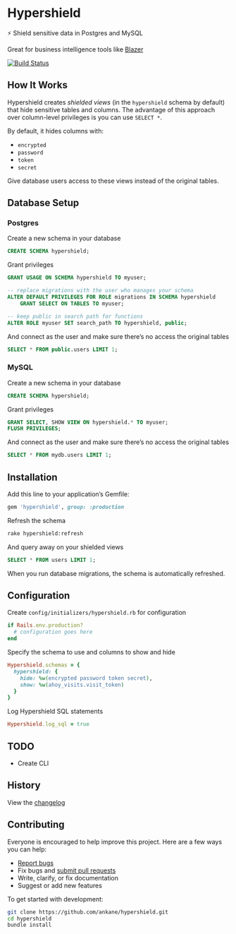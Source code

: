 # Hypershield

:zap: Shield sensitive data in Postgres and MySQL

Great for business intelligence tools like [Blazer](https://github.com/ankane/blazer)

[![Build Status](https://travis-ci.org/ankane/hypershield.svg?branch=master)](https://travis-ci.org/ankane/hypershield)

## How It Works

Hypershield creates *shielded views* (in the `hypershield` schema by default) that hide sensitive tables and columns. The advantage of this approach over column-level privileges is you can use `SELECT *`.

By default, it hides columns with:

- `encrypted`
- `password`
- `token`
- `secret`

Give database users access to these views instead of the original tables.

## Database Setup

### Postgres

Create a new schema in your database

```sql
CREATE SCHEMA hypershield;
```

Grant privileges

```sql
GRANT USAGE ON SCHEMA hypershield TO myuser;

-- replace migrations with the user who manages your schema
ALTER DEFAULT PRIVILEGES FOR ROLE migrations IN SCHEMA hypershield
    GRANT SELECT ON TABLES TO myuser;

-- keep public in search path for functions
ALTER ROLE myuser SET search_path TO hypershield, public;
```

And connect as the user and make sure there’s no access the original tables

```sql
SELECT * FROM public.users LIMIT 1;
```

### MySQL

Create a new schema in your database

```sql
CREATE SCHEMA hypershield;
```

Grant privileges

```sql
GRANT SELECT, SHOW VIEW ON hypershield.* TO myuser;
FLUSH PRIVILEGES;
```

And connect as the user and make sure there’s no access the original tables

```sql
SELECT * FROM mydb.users LIMIT 1;
```

## Installation

Add this line to your application’s Gemfile:

```ruby
gem 'hypershield', group: :production
```

Refresh the schema

```sh
rake hypershield:refresh
```

And query away on your shielded views

```sql
SELECT * FROM users LIMIT 1;
```

When you run database migrations, the schema is automatically refreshed.

## Configuration

Create `config/initializers/hypershield.rb` for configuration

```ruby
if Rails.env.production?
  # configuration goes here
end
```

Specify the schema to use and columns to show and hide

```ruby
Hypershield.schemas = {
  hypershield: {
    hide: %w(encrypted password token secret),
    show: %w(ahoy_visits.visit_token)
  }
}
```

Log Hypershield SQL statements

```ruby
Hypershield.log_sql = true
```

## TODO

- Create CLI

## History

View the [changelog](CHANGELOG.md)

## Contributing

Everyone is encouraged to help improve this project. Here are a few ways you can help:

- [Report bugs](https://github.com/ankane/hypershield/issues)
- Fix bugs and [submit pull requests](https://github.com/ankane/hypershield/pulls)
- Write, clarify, or fix documentation
- Suggest or add new features

To get started with development:

```sh
git clone https://github.com/ankane/hypershield.git
cd hypershield
bundle install
```
